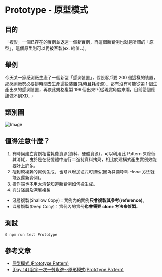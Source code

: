 # Prototype - 原型模式
## 目的
「複製」一個已存在的實例並返還一個新實例，而這個新實例也就是所謂的「原型」，這個原型則可以再被客製(ex. 給值...)。

## 舉例
今天某一家感測廠生產了一個新型「感測裝置」，假設客戶要 200 個這樣的裝置，那感測廠勢必要排時間去生產這些裝置(耗時且耗資源)...
那有沒有可能從第 1 個生產出來的感測裝置，再依此規格複製 199 個出來!?(從現實角度來看，目前這個應該做不到XD...)

## 類別圖
![Image](https://i.imgur.com/ucPn0O1.png)

## 值得注意什麼？
1. 有時候建立實例相當耗費資源(資料、硬體資源)，可以利用此 Pattern 來降低其消耗，由於是在記憶體中進行二進制資料拷貝，相比於建構式產生實例效能要好上許多。
2. 碰到較複雜的實例生成，也可以增加程式可讀性(因為只要呼叫 clone 方法就能返還新實例)。
3. 操作端也不用太清楚知道新實例如何被生成。
4. 有分淺層及深層複製
  - 淺層複製(Shallow Copy)：實例內的實例**只會複製其參考(reference)**。
  - 深層複製(Deep Copy)：實例內的實例**也會需要 clone 方法來複製**。

## 測試
```
$ npm run test Prototype
```

## 參考文章
 - [原型模式 (Prototype Pattern)](http://corrupt003-design-pattern.blogspot.com/2017/02/prototype-pattern.html)
 - [\[Day 14\] 設定一次一勞永逸～原形模式(Prototype Pattern)](https://ithelp.ithome.com.tw/articles/10205989)
